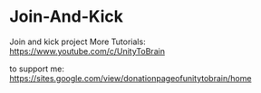 # Join-And-Kick
Join and kick project
More Tutorials: 
https://www.youtube.com/c/UnityToBrain

to support me:
https://sites.google.com/view/donationpageofunitytobrain/home
